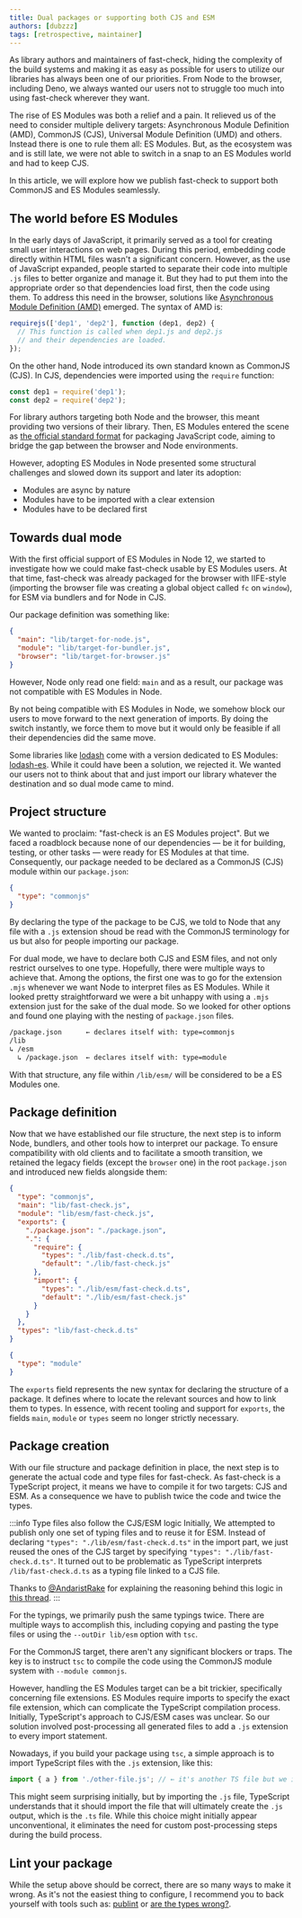 ```yaml
---
title: Dual packages or supporting both CJS and ESM
authors: [dubzzz]
tags: [retrospective, maintainer]
---
```


As library authors and maintainers of fast-check, hiding the complexity of the build systems and making it as easy as possible for users to utilize our libraries has always been one of our priorities. From Node to the browser, including Deno, we always wanted our users not to struggle too much into using fast-check wherever they want.

The rise of ES Modules was both a relief and a pain. It relieved us of the need to consider multiple delivery targets: Asynchronous Module Definition (AMD), CommonJS (CJS), Universal Module Definition (UMD) and others. Instead there is one to rule them all: ES Modules. But, as the ecosystem was and is still late, we were not able to switch in a snap to an ES Modules world and had to keep CJS.

In this article, we will explore how we publish fast-check to support both CommonJS and ES Modules seamlessly.

<!--truncate-->

## The world before ES Modules

In the early days of JavaScript, it primarily served as a tool for creating small user interactions on web pages. During this period, embedding code directly within HTML files wasn't a significant concern. However, as the use of JavaScript expanded, people started to separate their code into multiple `.js` files to better organize and manage it. But they had to put them into the appropriate order so that dependencies load first, then the code using them. To address this need in the browser, solutions like [Asynchronous Module Definition (AMD)](https://requirejs.org/docs/whyamd.html) emerged. The syntax of AMD is:

```js
requirejs(['dep1', 'dep2'], function (dep1, dep2) {
  // This function is called when dep1.js and dep2.js
  // and their dependencies are loaded.
});
```

On the other hand, Node introduced its own standard known as CommonJS (CJS). In CJS, dependencies were imported using the `require` function:

```js
const dep1 = require('dep1');
const dep2 = require('dep2');
```

For library authors targeting both Node and the browser, this meant providing two versions of their library. Then, ES Modules entered the scene as [the official standard format](https://tc39.github.io/ecma262/#sec-modules) for packaging JavaScript code, aiming to bridge the gap between the browser and Node environments.

However, adopting ES Modules in Node presented some structural challenges and slowed down its support and later its adoption:

- Modules are async by nature
- Modules have to be imported with a clear extension
- Modules have to be declared first

## Towards dual mode

With the first official support of ES Modules in Node 12, we started to investigate how we could make fast-check usable by ES Modules users. At that time, fast-check was already packaged for the browser with IIFE-style (importing the browser file was creating a global object called `fc` on `window`), for ESM via bundlers and for Node in CJS.

Our package definition was something like:

```json
{
  "main": "lib/target-for-node.js",
  "module": "lib/target-for-bundler.js",
  "browser": "lib/target-for-browser.js"
}
```

However, Node only read one field: `main` and as a result, our package was not compatible with ES Modules in Node.

By not being compatible with ES Modules in Node, we somehow block our users to move forward to the next generation of imports. By doing the switch instantly, we force them to move but it would only be feasible if all their dependencies did the same move.

Some libraries like [lodash](https://lodash.com/) come with a version dedicated to ES Modules: [lodash-es](https://www.npmjs.com/package/lodash-es). While it could have been a solution, we rejected it. We wanted our users not to think about that and just import our library whatever the destination and so dual mode came to mind.

## Project structure

We wanted to proclaim: "fast-check is an ES Modules project". But we faced a roadblock because none of our dependencies — be it for building, testing, or other tasks — were ready for ES Modules at that time. Consequently, our package needed to be declared as a CommonJS (CJS) module within our `package.json`:

```json
{
  "type": "commonjs"
}
```

By declaring the type of the package to be CJS, we told to Node that any file with a `.js` extension shoud be read with the CommonJS terminology for us but also for people importing our package.

For dual mode, we have to declare both CJS and ESM files, and not only restrict ourselves to one type. Hopefully, there were multiple ways to achieve that. Among the options, the first one was to go for the extension `.mjs` whenever we want Node to interpret files as ES Modules. While it looked pretty straightforward we were a bit unhappy with using a `.mjs` extension just for the sake of the dual mode. So we looked for other options and found one playing with the nesting of `package.json` files.

```txt
/package.json      ← declares itself with: type=commonjs
/lib
↳ /esm
  ↳ /package.json  ← declares itself with: type=module
```

With that structure, any file within `/lib/esm/` will be considered to be a ES Modules one.

## Package definition

Now that we have established our file structure, the next step is to inform Node, bundlers, and other tools how to interpret our package. To ensure compatibility with old clients and to facilitate a smooth transition, we retained the legacy fields (except the `browser` one) in the root `package.json` and introduced new fields alongside them:

```json title="package.json"
{
  "type": "commonjs",
  "main": "lib/fast-check.js",
  "module": "lib/esm/fast-check.js",
  "exports": {
    "./package.json": "./package.json",
    ".": {
      "require": {
        "types": "./lib/fast-check.d.ts",
        "default": "./lib/fast-check.js"
      },
      "import": {
        "types": "./lib/esm/fast-check.d.ts",
        "default": "./lib/esm/fast-check.js"
      }
    }
  },
  "types": "lib/fast-check.d.ts"
}
```

```json title="lib/esm/package.json"
{
  "type": "module"
}
```

The `exports` field represents the new syntax for declaring the structure of a package. It defines where to locate the relevant sources and how to link them to types. In essence, with recent tooling and support for `exports`, the fields `main`, `module` or `types` seem no longer strictly necessary.

## Package creation

With our file structure and package definition in place, the next step is to generate the actual code and type files for fast-check. As fast-check is a TypeScript project, it means we have to compile it for two targets: CJS and ESM. As a consequence we have to publish twice the code and twice the types.

:::info Type files also follow the CJS/ESM logic
Initially, We attempted to publish only one set of typing files and to reuse it for ESM. Instead of declaring `"types": "./lib/esm/fast-check.d.ts"` in the import part, we just reused the ones of the CJS target by specifying `"types": "./lib/fast-check.d.ts"`. It turned out to be problematic as TypeScript interprets `/lib/fast-check.d.ts` as a typing file linked to a CJS file.

Thanks to [@AndaristRake](https://twitter.com/AndaristRake) for explaining the reasoning behind this logic in [this thread](https://twitter.com/AndaristRake/status/1695549037556949344).
:::

For the typings, we primarily push the same typings twice. There are multiple ways to accomplish this, including copying and pasting the type files or using the `--outDir lib/esm` option with `tsc`.

For the CommonJS target, there aren't any significant blockers or traps. The key is to instruct `tsc` to compile the code using the CommonJS module system with `--module commonjs`.

However, handling the ES Modules target can be a bit trickier, specifically concerning file extensions. ES Modules require imports to specify the exact file extension, which can complicate the TypeScript compilation process. Initially, TypeScript's approach to CJS/ESM cases was unclear. So our solution involved post-processing all generated files to add a `.js` extension to every import statement.

Nowadays, if you build your package using `tsc`, a simple approach is to import TypeScript files with the `.js` extension, like this:

```ts file="my-file.ts"
import { a } from './other-file.js'; // ← it's another TS file but we import it with the JS extension
```

This might seem surprising initially, but by importing the `.js` file, TypeScript understands that it should import the file that will ultimately create the `.js` output, which is the `.ts` file. While this choice might initially appear unconventional, it eliminates the need for custom post-processing steps during the build process.

## Lint your package

While the setup above should be correct, there are so many ways to make it wrong. As it's not the easiest thing to configure, I recommend you to back yourself with tools such as: [publint](https://publint.dev/) or [are the types wrong?](https://arethetypeswrong.github.io/).
